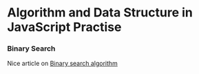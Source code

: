 # Algorithm and Data Structure in JavaScript Practise 


### Binary Search

Nice article on [Binary search algorithm](https://en.wikipedia.org/wiki/Binary_search_algorithm)

